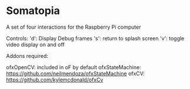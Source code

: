 Somatopia
=========

A set of four interactions for the Raspberry Pi computer

Controls:
'd': Display Debug frames
's': return to splash screen
'v': toggle video display on and off

Addons required:

ofxOpenCV: included in oF by default
ofxStateMachine: https://github.com/neilmendoza/ofxStateMachine
ofxCV: https://github.com/kylemcdonald/ofxCv
